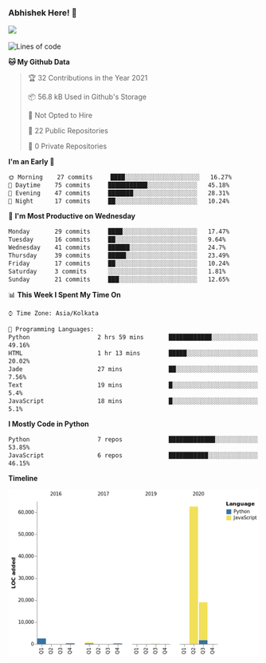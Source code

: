### Abhishek Here! 👋
![](https://komarev.com/ghpvc/?username=5parkp1ug&color=green)

<!--
**5parkp1ug/5parkp1ug** is a ✨ _special_ ✨ repository because its `README.md` (this file) appears on your GitHub profile.

Here are some ideas to get you started:

- 🔭 I’m currently working on ...
- 🌱 I’m currently learning ...
- 👯 I’m looking to collaborate on ...
- 🤔 I’m looking for help with ...
- 💬 Ask me about ...
- 📫 How to reach me: ...
- 😄 Pronouns: ...
- ⚡ Fun fact: ...
-->

<!--START_SECTION:waka-->
![Lines of code](https://img.shields.io/badge/From%20Hello%20World%20I%27ve%20Written-85687%20lines%20of%20code-blue)

**🐱 My Github Data** 

> 🏆 32 Contributions in the Year 2021
 > 
> 📦 56.8 kB Used in Github's Storage 
 > 
> 🚫 Not Opted to Hire
 > 
> 📜 22 Public Repositories 
 > 
> 🔑 0 Private Repositories  
 > 
**I'm an Early 🐤** 

```text
🌞 Morning    27 commits     ████░░░░░░░░░░░░░░░░░░░░░   16.27% 
🌆 Daytime    75 commits     ███████████░░░░░░░░░░░░░░   45.18% 
🌃 Evening    47 commits     ███████░░░░░░░░░░░░░░░░░░   28.31% 
🌙 Night      17 commits     ██░░░░░░░░░░░░░░░░░░░░░░░   10.24%

```
📅 **I'm Most Productive on Wednesday** 

```text
Monday       29 commits     ████░░░░░░░░░░░░░░░░░░░░░   17.47% 
Tuesday      16 commits     ██░░░░░░░░░░░░░░░░░░░░░░░   9.64% 
Wednesday    41 commits     ██████░░░░░░░░░░░░░░░░░░░   24.7% 
Thursday     39 commits     █████░░░░░░░░░░░░░░░░░░░░   23.49% 
Friday       17 commits     ██░░░░░░░░░░░░░░░░░░░░░░░   10.24% 
Saturday     3 commits      ░░░░░░░░░░░░░░░░░░░░░░░░░   1.81% 
Sunday       21 commits     ███░░░░░░░░░░░░░░░░░░░░░░   12.65%

```


📊 **This Week I Spent My Time On** 

```text
⌚︎ Time Zone: Asia/Kolkata

💬 Programming Languages: 
Python                   2 hrs 59 mins       ████████████░░░░░░░░░░░░░   49.16% 
HTML                     1 hr 13 mins        █████░░░░░░░░░░░░░░░░░░░░   20.02% 
Jade                     27 mins             ██░░░░░░░░░░░░░░░░░░░░░░░   7.56% 
Text                     19 mins             █░░░░░░░░░░░░░░░░░░░░░░░░   5.4% 
JavaScript               18 mins             █░░░░░░░░░░░░░░░░░░░░░░░░   5.1%

```

**I Mostly Code in Python** 

```text
Python                   7 repos             █████████████░░░░░░░░░░░░   53.85% 
JavaScript               6 repos             ███████████░░░░░░░░░░░░░░   46.15%

```


**Timeline**

![Chart not found](https://raw.githubusercontent.com/5parkp1ug/5parkp1ug/master/charts/bar_graph.png) 


<!--END_SECTION:waka-->
